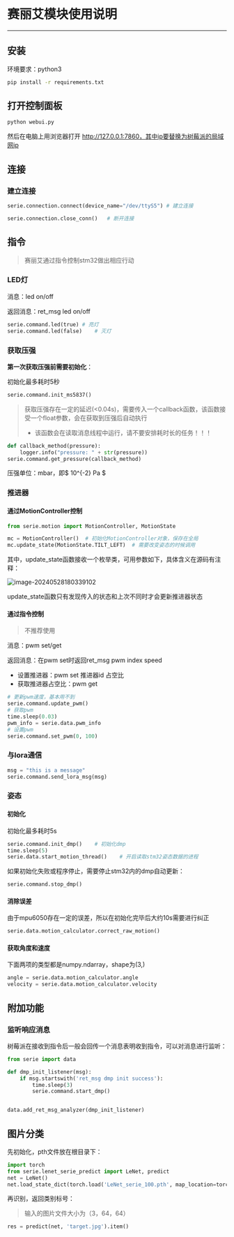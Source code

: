 # 赛丽艾模块使用说明

---

## 安装

环境要求：python3

~~~ sh
pip install -r requirements.txt
~~~

## 打开控制面板

``` sh
python webui.py
```

然后在电脑上用浏览器打开 http://127.0.0.1:7860，其中ip要替换为树莓派的局域网ip

## 连接

### 建立连接
```python
serie.connection.connect(device_name="/dev/ttyS5") # 建立连接

serie.connection.close_conn()   # 断开连接
```

## 指令

>  赛丽艾通过指令控制stm32做出相应行动

### LED灯

消息：led on/off

返回消息：ret_msg led on/off

``` python
serie.command.led(true)	# 亮灯
serie.command.led(false)	# 灭灯
```

### 获取压强

__第一次获取压强前需要初始化__：

初始化最多耗时5秒

``` python
serie.command.init_ms5837()
```

> 获取压强存在一定的延迟(<0.04s)，需要传入一个callback函数，该函数接受一个float参数，会在获取到压强后自动执行
> - 该函数会在读取消息线程中运行，请不要安排耗时长的任务！！！
``` python
def callback_method(pressure):
    logger.info("pressure: " + str(pressure))
serie.command.get_pressure(callback_method)
```
压强单位：mbar，即$ 10^{-2} Pa $

### 推进器

#### 通过MotionController控制

``` python
from serie.motion import MotionController, MotionState

mc = MotionController()  # 初始化MotionController对象，保存在全局
mc.update_state(MotionState.TILT_LEFT)  # 需要改变姿态的时候调用
```

其中，update_state函数接收一个枚举类，可用参数如下，具体含义在源码有注释：

![image-20240528180339102](./README.assets/image-20240528180339102.png)

update_state函数只有发现传入的状态和上次不同时才会更新推进器状态

#### 通过指令控制

> 不推荐使用

消息：pwm set/get

返回消息：在pwm set时返回ret_msg pwm index speed

- 设置推进器：pwm set 推进器id 占空比
- 获取推进器占空比：pwm get

``` python
# 更新pwm速度，基本用不到
serie.command.update_pwm()
# 获取pwm
time.sleep(0.03)
pwm_info = serie.data.pwm_info
# 设置pwm
serie.command.set_pwm(0, 100)
```
### 与lora通信

``` python
msg = "this is a message"
serie.command.send_lora_msg(msg)
```
### 姿态

#### 初始化

初始化最多耗时5s

``` python
serie.command.init_dmp()	# 初始化dmp
time.sleep(5)
serie.data.start_motion_thread()	# 开启读取stm32姿态数据的进程
```

如果初始化失败或程序停止，需要停止stm32内的dmp自动更新：

~~~python
serie.command.stop_dmp()
~~~

#### 消除误差

由于mpu6050存在一定的误差，所以在初始化完毕后大约10s需要进行纠正

``` python
serie.data.motion_calculator.correct_raw_motion()
```

#### 获取角度和速度

下面两项的类型都是numpy.ndarray，shape为(3,)

``` python
angle = serie.data.motion_calculator.angle
velocity = serie.data.motion_calculator.velocity
```

## 附加功能

### 监听响应消息

树莓派在接收到指令后一般会回传一个消息表明收到指令，可以对消息进行监听：

~~~python
from serie import data

def dmp_init_listener(msg):
    if msg.startswith('ret_msg dmp init success'):
        time.sleep(3)
        serie.command.start_dmp()


data.add_ret_msg_analyzer(dmp_init_listener)
~~~

## 图片分类

先初始化，pth文件放在根目录下：

```python
import torch
from serie.lenet_serie_predict import LeNet, predict
net = LeNet()
net.load_state_dict(torch.load('LeNet_serie_100.pth', map_location=torch.device('cpu')))
```

再识别，返回类别标号：

> 输入的图片文件大小为（3，64，64）

``` python
res = predict(net, 'target.jpg').item()
```

